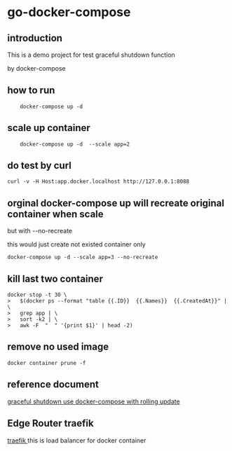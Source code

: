 # go-docker-compose

## introduction

This is a demo project for test graceful shutdown function

by docker-compose 

## how to run
```script===
    docker-compose up -d 
```
## scale up container

```script===
    docker-compose up -d  --scale app=2
```
## do test by curl

```script===
curl -v -H Host:app.docker.localhost http://127.0.0.1:8088
```

## orginal docker-compose up will recreate original container when scale 

but with --no-recreate

this would just create not existed container only

```script===
docker-compose up -d --scale app=3 --no-recreate
```
## kill last two container
```script===
docker stop -t 30 \
>   $(docker ps --format "table {{.ID}}  {{.Names}}  {{.CreatedAt}}" | \
>   grep app | \
>   sort -k2 | \
>   awk -F  "  " '{print $1}' | head -2)
```
## remove no used image
```script===
docker container prune -f
```
## reference document
[graceful shutdown use docker-compose with rolling update](https://blog.wu-boy.com/2020/02/graceful-shutdown-using-docker-compose-with-rolling-update/)

## Edge Router traefik
[traefik ](https://docs.traefik.io/getting-started/quick-start/)
this is load balancer for docker container
